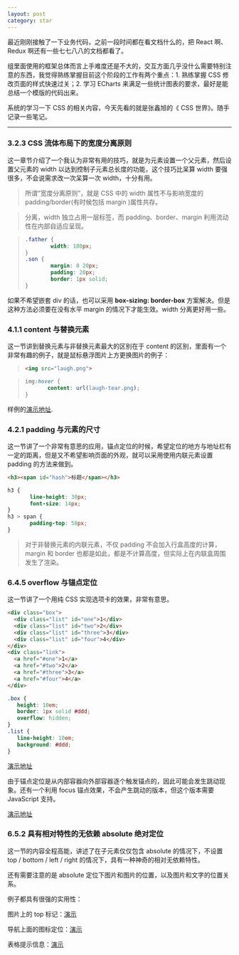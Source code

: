 ```yaml
---
layout: post
category: star
---
```


最近刚刚接触了一下业务代码，之前一段时间都在看文档什么的，把 React 啊、Redux 啊还有一些七七八八的文档都看了。

组里面使用的框架总体而言上手难度还是不大的，交互方面几乎没什么需要特别注意的东西，我觉得熟练掌握目前这个阶段的工作有两个重点：1. 熟练掌握 CSS 修改页面的样式快速过关；2. 学习 ECharts 来满足一些统计图表的要求，最好是能总结一个模版的代码出来。

系统的学习一下 CSS 的相关内容，今天先看的就是张鑫旭的《 CSS 世界》。随手记录一些笔记。

---

### 3.2.3 CSS 流体布局下的宽度分离原则

这一章节介绍了一个我认为非常有用的技巧，就是为元素设置一个父元素，然后设置父元素的 width 以达到控制子元素总长度的功能，这个技巧比呆算 width 要强很多，不会说需求改一次呆算一次 width，十分有用。

> 所谓“宽度分离原则”，就是 CSS 中的 width 属性不与影响宽度的padding/border(有时候包括 margin )属性共存。

> 分离，width 独立占用一层标签，而 padding、border、margin 利用流动性在内部自适应呈现。

> ```css
> .father {
>         width: 180px;
> }
> .son {
>         margin: 0 20px;
>         padding: 20px;
>         border: 1px solid;
> }
> ```

如果不希望嵌套 div 的话，也可以采用 **box-sizing: border-box** 方案解决。但是这种方法必须要在没有水平 margin 的情况下才能生效。width 分离更好用一些。

### 4.1.1 content 与替换元素

这一节讲到替换元素与非替换元素最大的区别在于 content 的区别，里面有一个非常有趣的例子，就是鼠标悬浮图片上方更换图片的例子：

> ```html
> <img src="laugh.png">
> ```

> ```css
> img:hover {
>        content: url(laugh-tear.png);
> }
> ```

样例的[演示地址](http://demo.cssworld.cn/4/1-4.php ).

### 4.2.1 padding 与元素的尺寸

这一节讲了一个非常有意思的应用，锚点定位的时候，希望定位的地方与地址栏有一定的距离，但是又不希望影响页面的外观，就可以采用使用内联元素设置 padding 的方法来做到。

```html
<h3><span id="hash">标题</span></h3>
```

```css
h3 {
       line-height: 30px;
       font-size: 14px;
}
h3 > span {
       padding-top: 58px;
}
```

> 对于非替换元素的内联元素，不仅 padding 不会加入行盒高度的计算，margin 和 border 也都是如此，都是不计算高度，但实际上在内联盒周围发生了渲染。

### 6.4.5 overflow 与锚点定位

这一节讲了一个用纯 CSS 实现选项卡的效果，非常有意思。

```html
<div class="box">
  <div class="list" id="one">1</div>
  <div class="list" id="two">2</div>
  <div class="list" id="three">3</div>
  <div class="list" id="four">4</div>
</div>
<div class="link">
  <a href="#one">1</a>
  <a href="#two">2</a>
  <a href="#three">3</a>
  <a href="#four">4</a>
</div>
```

```css
.box {
   height: 10em;
   border: 1px solid #ddd;
   overflow: hidden;
}
.list {
   line-height: 10em;
   background: #ddd;
}
```

[演示地址](https://demo.cssworld.cn/6/4-3.php)

由于锚点定位是从内部容器向外部容器逐个触发锚点的，因此可能会发生跳动现象。还有一个利用 focus 锚点效果，不会产生跳动的版本，但这个版本需要 JavaScript 支持。

[演示地址](https://demo.cssworld.cn/6/4-3.php)

### 6.5.2 具有相对特性的无依赖 absolute 绝对定位

这一节的内容全程高能，讲述了在子元素仅仅包含 absolute 的情况下，不设置 top / bottom / left / right 的情况下，具有一种神奇的相对无依赖特性。

还有需要注意的是 absolute 定位下图片和图片的位置，以及图片和文字的位置关系。

例子都具有很强的实用性：

图片上的 top 标记：[演示](https://demo.cssworld.cn/6/5-4.php)

导航上面的图标定位：[演示](https://demo.cssworld.cn/6/5-5.php)

表格提示信息：[演示](https://demo.cssworld.cn/6/5-6.php)

